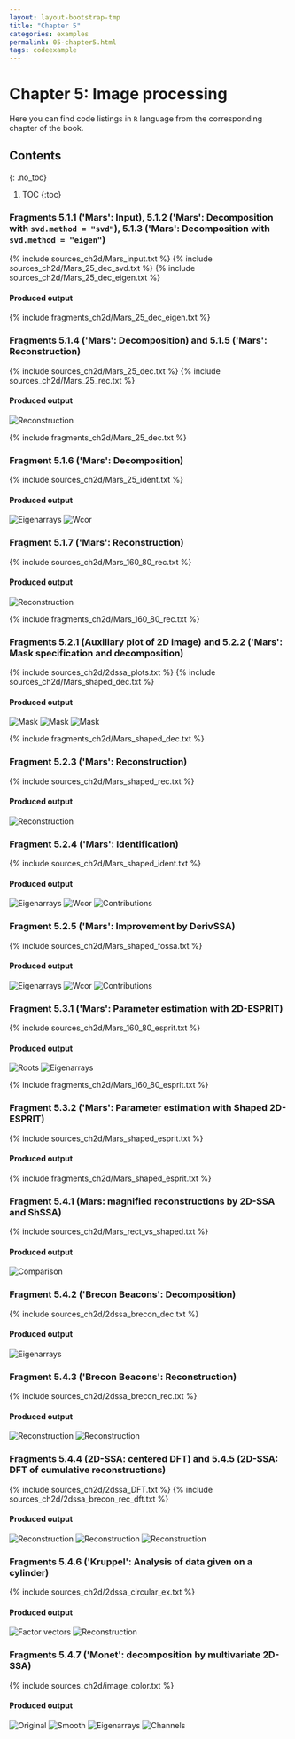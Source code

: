 ```yaml
---
layout: layout-bootstrap-tmp
title: "Chapter 5"
categories: examples
permalink: 05-chapter5.html
tags: codeexample
---
```


# Chapter 5: Image processing

Here you can find code listings in `R` language from the corresponding chapter of the book.

## Contents
{: .no_toc}
1. TOC
{:toc}

### Fragments 5.1.1 ('Mars': Input), 5.1.2 ('Mars': Decomposition with `svd.method = "svd"`), 5.1.3 ('Mars': Decomposition with `svd.method = "eigen"`)

{% include sources_ch2d/Mars_input.txt %}
{% include sources_ch2d/Mars_25_dec_svd.txt %}
{% include sources_ch2d/Mars_25_dec_eigen.txt %}

#### Produced output

{% include fragments_ch2d/Mars_25_dec_eigen.txt %}

### Fragments 5.1.4 ('Mars': Decomposition) and 5.1.5 ('Mars': Reconstruction)

{% include sources_ch2d/Mars_25_dec.txt %}
{% include sources_ch2d/Mars_25_rec.txt %}

#### Produced output

![Reconstruction](img/img_ch2d/Mars_25_rec.svg)

{% include fragments_ch2d/Mars_25_dec.txt %}

### Fragment 5.1.6 ('Mars': Decomposition)

{% include sources_ch2d/Mars_25_ident.txt %}

#### Produced output

![Eigenarrays](img/img_ch2d/Mars_25_ident_psi.svg)
![Wcor](img/img_ch2d/Mars_25_ident_wcor.svg)

### Fragment 5.1.7 ('Mars': Reconstruction)

{% include sources_ch2d/Mars_160_80_rec.txt %}

#### Produced output

![Reconstruction](img/img_ch2d/Mars_160_80_rec.svg)

{% include fragments_ch2d/Mars_160_80_rec.txt %}

### Fragments 5.2.1 (Auxiliary plot of 2D image) and 5.2.2 ('Mars': Mask specification and decomposition)

{% include sources_ch2d/2dssa_plots.txt %}
{% include sources_ch2d/Mars_shaped_dec.txt %}

#### Produced output

![Mask](img/img_ch2d/Mars_shaped_mask_0.svg) ![Mask](img/img_ch2d/Mars_shaped_mask_1.svg) ![Mask](img/img_ch2d/Mars_shaped_mask_res.svg)

{% include fragments_ch2d/Mars_shaped_dec.txt %}

### Fragment 5.2.3 ('Mars': Reconstruction)

{% include sources_ch2d/Mars_shaped_rec.txt %}

#### Produced output

![Reconstruction](img/img_ch2d/Mars_shaped_rec.svg)

### Fragment 5.2.4 ('Mars': Identification)

{% include sources_ch2d/Mars_shaped_ident.txt %}

#### Produced output

![Eigenarrays](img/img_ch2d/Mars_shaped_ident_psi.svg)
![Wcor](img/img_ch2d/Mars_shaped_ident_wcor.svg)
![Contributions](img/img_ch2d/Mars_shaped_eval.svg)

### Fragment 5.2.5 ('Mars': Improvement by DerivSSA)

{% include sources_ch2d/Mars_shaped_fossa.txt %}

#### Produced output

![Eigenarrays](img/img_ch2d/Mars_shaped_fossa_ident_psi.svg)
![Wcor](img/img_ch2d/Mars_shaped_fossa_ident_wcor.svg)
![Contributions](img/img_ch2d/Mars_shaped_fossa_eval.svg)

### Fragment 5.3.1 ('Mars': Parameter estimation with 2D-ESPRIT)

{% include sources_ch2d/Mars_160_80_esprit.txt %}

#### Produced output

![Roots](img/img_ch2d/Mars_160_80_esprit.svg)
![Eigenarrays](img/img_ch2d/Mars_160_80_psi.svg)

{% include fragments_ch2d/Mars_160_80_esprit.txt %}

### Fragment 5.3.2 ('Mars': Parameter estimation with Shaped 2D-ESPRIT)

{% include sources_ch2d/Mars_shaped_esprit.txt %}

#### Produced output

{% include fragments_ch2d/Mars_shaped_esprit.txt %}

### Fragment 5.4.1 (Mars: magnified reconstructions by 2D-SSA and ShSSA)

{% include sources_ch2d/Mars_rect_vs_shaped.txt %}

#### Produced output

![Comparison](img/img_ch2d/Mars_rect_vs_shaped.svg)

### Fragment 5.4.2 ('Brecon Beacons': Decomposition)

{% include sources_ch2d/2dssa_brecon_dec.txt %}

#### Produced output

![Eigenarrays](img/img_ch2d/2dssa_brecon_ident_psi.svg)

### Fragment 5.4.3 ('Brecon Beacons': Reconstruction)

{% include sources_ch2d/2dssa_brecon_rec.txt %}

#### Produced output

![Reconstruction](img/img_ch2d/2dssa_brecon_rec.svg)
![Reconstruction](img/img_ch2d/2dssa_brecon_rec_cumsum.svg)

### Fragments 5.4.4 (2D-SSA: centered DFT) and 5.4.5 (2D-SSA: DFT of cumulative reconstructions)

{% include sources_ch2d/2dssa_DFT.txt %}
{% include sources_ch2d/2dssa_brecon_rec_dft.txt %}

#### Produced output

![Reconstruction](img/img_ch2d/brecon_rec_cumrest1_dft.svg)
![Reconstruction](img/img_ch2d/brecon_rec_cumrest2_dft.svg)
![Reconstruction](img/img_ch2d/brecon_rec_cumrest3_dft.svg)

### Fragments 5.4.6 ('Kruppel': Analysis of data given on a cylinder)

{% include sources_ch2d/2dssa_circular_ex.txt %}

#### Produced output

![Factor vectors](img/img_ch2d/circular_factor.svg)
![Reconstruction](img/img_ch2d/circular_reconstructed.svg)

### Fragments 5.4.7 ('Monet': decomposition by multivariate 2D-SSA)

{% include sources_ch2d/image_color.txt %}

#### Produced output

![Original](img/img_ch2d/image_color.svg)
![Smooth](img/img_ch2d/image_rec_color.svg)
![Eigenarrays](img/img_ch2d/image_eigen.svg)
![Channels](img/img_ch2d/image_res.svg)

